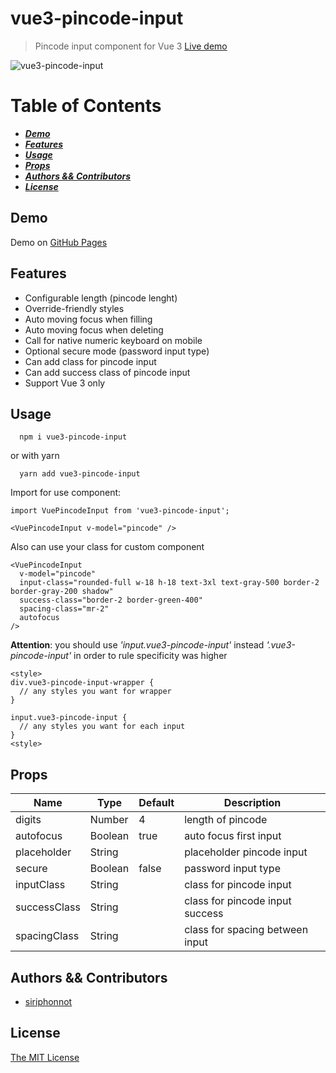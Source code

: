 # vue3-pincode-input

> Pincode input component for Vue 3 [Live demo](https://siriphonnott.github.io/vue-pincode-input/)

![vue3-pincode-input](https://siriphonnott.github.io/vue-pincode-input/banner.png)


# Table of Contents

* [___Demo___](##demo)
* [___Features___](##features)
* [___Usage___](##usage)
* [___Props___](##props)
* [___Authors && Contributors___](##authors-&&-Contributors)
* [___License___](##license)

## Demo

Demo on [GitHub Pages](https://siriphonnott.github.io/vue-pincode-input/)

## Features

- Configurable length (pincode lenght)
- Override-friendly styles
- Auto moving focus when filling
- Auto moving focus when deleting
- Call for native numeric keyboard on mobile
- Optional secure mode (password input type)
- Can add class for pincode input
- Can add success class of pincode input
- Support Vue 3 only

## Usage

```
  npm i vue3-pincode-input
```

or with yarn

```
  yarn add vue3-pincode-input
```

Import for use component:

```
import VuePincodeInput from 'vue3-pincode-input';
```

```
<VuePincodeInput v-model="pincode" />
```

Also can use your class for custom component

```
<VuePincodeInput
  v-model="pincode"
  input-class="rounded-full w-18 h-18 text-3xl text-gray-500 border-2 border-gray-200 shadow"
  success-class="border-2 border-green-400"
  spacing-class="mr-2"
  autofocus
/>
```

**Attention**: you should use _'input.vue3-pincode-input'_ instead _'.vue3-pincode-input'_ in order to rule specificity was higher

```
<style>
div.vue3-pincode-input-wrapper {
  // any styles you want for wrapper
}

input.vue3-pincode-input {
  // any styles you want for each input
}
<style>
```

## Props

<table class="table table-bordered table-striped">
    <thead>
        <tr>
            <th style="width: 100px;">Name</th>
            <th style="width: 50px;">Type</th>
            <th style="width: 50px;">Default</th>
            <th>Description</th>
        </tr>
    </thead>
    <tbody>
        <tr>
            <td>digits</td>
            <td>Number</td>
            <td>4</td>
            <td>length of pincode</td>
        </tr>
        <tr>
            <td>autofocus</td>
            <td>Boolean</td>
            <td>true</td>
            <td>auto focus first input</td>
        </tr>
       <tr>
            <td>placeholder</td>
            <td>String</td>
            <td></td>
            <td>placeholder pincode input</td>
        </tr>
         <tr>
            <td>secure</td>
            <td>Boolean</td>
            <td>false</td>
            <td>password input type</td>
        </tr>
         <tr>
            <td>inputClass</td>
            <td>String</td>
            <td></td>
            <td>class for pincode input</td>
        </tr>
        <tr>
            <td>successClass</td>
            <td>String</td>
            <td></td>
             <td>class for pincode input success</td>
        </tr>
         <tr>
            <td>spacingClass</td>
            <td>String</td>
            <td></td>
             <td>class for spacing  between input</td>
        </tr>
    </tbody>
</table>

## Authors && Contributors

- [siriphonnot](https://github.com/siriphonnott)

## License

[The MIT License](http://opensource.org/licenses/MIT)
